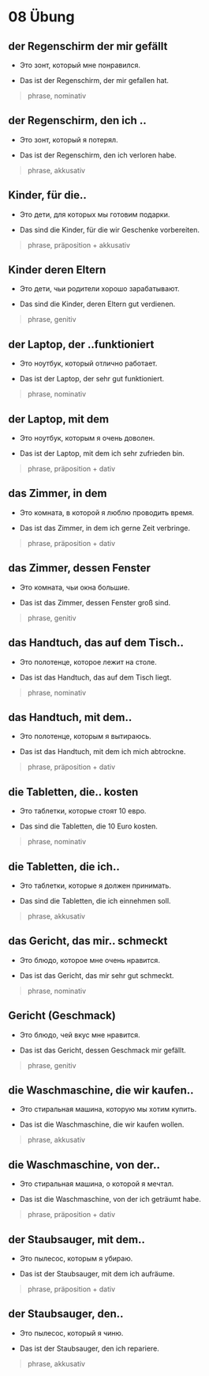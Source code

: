 # 08 Übung


## der Regenschirm der mir gefällt
- Это зонт, который мне понравился.
* Das ist der Regenschirm, der mir gefallen hat.
> phrase, nominativ

## der Regenschirm, den ich ..
- Это зонт, который я потерял.
* Das ist der Regenschirm, den ich verloren habe.
> phrase, akkusativ

## Kinder, für die..
- Это дети, для которых мы готовим подарки.
* Das sind die Kinder, für die wir Geschenke vorbereiten.
> phrase, präposition + akkusativ

## Kinder deren Eltern
- Это дети, чьи родители хорошо зарабатывают.
* Das sind die Kinder, deren Eltern gut verdienen.
> phrase, genitiv

## der Laptop, der ..funktioniert
- Это ноутбук, который отлично работает.
* Das ist der Laptop, der sehr gut funktioniert.
> phrase, nominativ

## der Laptop, mit dem
- Это ноутбук, которым я очень доволен.
* Das ist der Laptop, mit dem ich sehr zufrieden bin.
> phrase, präposition + dativ

## das Zimmer, in dem
- Это комната, в которой я люблю проводить время.
* Das ist das Zimmer, in dem ich gerne Zeit verbringe.
> phrase, präposition + dativ

## das Zimmer, dessen Fenster
- Это комната, чьи окна большие.
* Das ist das Zimmer, dessen Fenster groß sind.
> phrase, genitiv

## das Handtuch, das auf dem Tisch..
- Это полотенце, которое лежит на столе.
* Das ist das Handtuch, das auf dem Tisch liegt.
> phrase, nominativ

## das Handtuch, mit dem..
- Это полотенце, которым я вытираюсь.
* Das ist das Handtuch, mit dem ich mich abtrockne.
> phrase, präposition + dativ

## die Tabletten, die.. kosten
- Это таблетки, которые стоят 10 евро.
* Das sind die Tabletten, die 10 Euro kosten.
> phrase, nominativ

## die Tabletten, die ich..
- Это таблетки, которые я должен принимать.
* Das sind die Tabletten, die ich einnehmen soll.
> phrase, akkusativ

## das Gericht, das mir.. schmeckt
- Это блюдо, которое мне очень нравится.
* Das ist das Gericht, das mir sehr gut schmeckt.
> phrase, nominativ

## Gericht (Geschmack)
- Это блюдо, чей вкус мне нравится.
* Das ist das Gericht, dessen Geschmack mir gefällt.
> phrase, genitiv

## die Waschmaschine, die wir kaufen..
- Это стиральная машина, которую мы хотим купить.
* Das ist die Waschmaschine, die wir kaufen wollen.
> phrase, akkusativ

## die Waschmaschine, von der..
- Это стиральная машина, о которой я мечтал.
* Das ist die Waschmaschine, von der ich geträumt habe.
> phrase, präposition + dativ

## der Staubsauger, mit dem..
- Это пылесос, которым я убираю.
* Das ist der Staubsauger, mit dem ich aufräume.
> phrase, präposition + dativ

## der Staubsauger, den..
- Это пылесос, который я чиню.
* Das ist der Staubsauger, den ich repariere.
> phrase, akkusativ